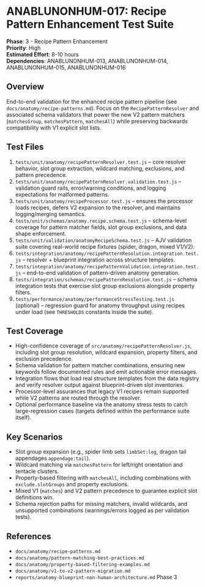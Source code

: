 # ANABLUNONHUM-017: Recipe Pattern Enhancement Test Suite

**Phase**: 3 - Recipe Pattern Enhancement  
**Priority**: High  
**Estimated Effort**: 8-10 hours  
**Dependencies**: ANABLUNONHUM-013, ANABLUNONHUM-014, ANABLUNONHUM-015, ANABLUNONHUM-016

## Overview

End-to-end validation for the enhanced recipe pattern pipeline (see `docs/anatomy/recipe-patterns.md`). Focus on the `RecipePatternResolver` and associated schema validators that power the new V2 pattern matchers (`matchesGroup`, `matchesPattern`, `matchesAll`) while preserving backwards compatibility with V1 explicit slot lists.

## Test Files

1. `tests/unit/anatomy/recipePatternResolver.test.js` – core resolver behavior, slot group extraction, wildcard matching, exclusions, and pattern precedence.  
2. `tests/unit/anatomy/recipePatternResolver.validation.test.js` – validation guard rails, error/warning conditions, and logging expectations for malformed patterns.  
3. `tests/unit/anatomy/recipeProcessor.test.js` – ensures the processor loads recipes, defers V2 expansion to the resolver, and maintains logging/merging semantics.  
4. `tests/unit/schemas/anatomy.recipe.schema.test.js` – schema-level coverage for pattern matcher fields, slot group exclusions, and data shape enforcement.  
5. `tests/unit/validation/anatomyRecipeSchema.test.js` – AJV validation suite covering real-world recipe fixtures (spider, dragon, mixed V1/V2).  
6. `tests/integration/anatomy/recipePatternResolution.integration.test.js` – resolver + blueprint integration across structure templates.  
7. `tests/integration/anatomy/recipePatternValidation.integration.test.js` – end-to-end validation of pattern-driven anatomy generation.  
8. `tests/integration/schemas/recipePatternResolution.test.js` – schema integration tests that exercise slot group exclusions alongside property filters.  
9. `tests/performance/anatomy/performanceStressTesting.test.js` (optional) – regression guard for anatomy throughput using recipes under load (see `THRESHOLDS` constants inside the suite).

## Test Coverage

- High-confidence coverage of `src/anatomy/recipePatternResolver.js`, including slot group resolution, wildcard expansion, property filters, and exclusion precedence.  
- Schema validation for pattern matcher combinations, ensuring new keywords follow documented rules and emit actionable error messages.  
- Integration flows that load real structure templates from the data registry and verify resolver output against blueprint-driven slot inventories.  
- Processor-level assurances that legacy V1 recipes remain supported while V2 patterns are routed through the resolver.  
- Optional performance baseline via the anatomy stress tests to catch large-regression cases (targets defined within the performance suite itself).

## Key Scenarios

- Slot group expansion (e.g., spider limb sets `limbSet:leg`, dragon tail appendages `appendage:tail`).  
- Wildcard matching via `matchesPattern` for left/right orientation and tentacle clusters.  
- Property-based filtering with `matchesAll`, including combinations with `exclude.slotGroups` and property exclusions.  
- Mixed V1 (`matches`) and V2 pattern precedence to guarantee explicit slot definitions win.  
- Schema rejection paths for missing matchers, invalid wildcards, and unsupported combinations (warnings/errors logged as per validation tests).

## References

- `docs/anatomy/recipe-patterns.md`  
- `docs/anatomy/pattern-matching-best-practices.md`  
- `docs/anatomy/property-based-filtering-examples.md`  
- `docs/anatomy/v1-to-v2-pattern-migration.md`  
- `reports/anatomy-blueprint-non-human-architecture.md` Phase 3
